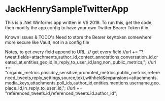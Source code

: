 # JackHenrySampleTwitterApp
This is a .Net Winforms app written in VS 2019.
To run this, get the code, then modify the app.config to have your own Twitter Bearer Token it in.





























Known issues & TODO's
Need to store the Bearer key/token somewhere more secure like Vault, not in a config file





Notes, to get every field append to URL.
// get every field
//url += "?tweet.fields=attachments,author_id,context_annotations,conversation_id,created_at,entities,geo,id,in_reply_to_user_id,lang,non_public_metrics,";
//url += "organic_metrics,possibly_sensitive,promoted_metrics,public_metrics,referenced_tweets,reply_settings,source,text,withheld&expansions=attachments.media_keys,attachments.poll_ids,author_id,entities.mentions.username,geo.place_id,in_reply_to_user_id,";
//url += "referenced_tweets.id,referenced_tweets.id.author_id";
